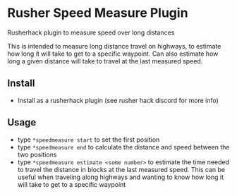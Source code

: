 # Rusher Speed Measure Plugin

Rusherhack plugin to measure speed over long distances

This is intended to measure long distance travel on highways, to estimate how long it will take to get to a specific waypoint.
Can also estimate how long a given distance will take to travel at the last measured speed.

## Install
- Install as a rusherhack plugin (see rusher hack discord for more info)

## Usage
- type `*speedmeasure start` to set the first position
- type `*speedmeasure end` to calculate the distance and speed between the two positions
- type `*speedmeasure estimate <some number>` to estimate the time needed to travel the distance in blocks at the last measured speed. This can be useful when traveling along highways and wanting to know how long it will take to get to a specific waypoint

